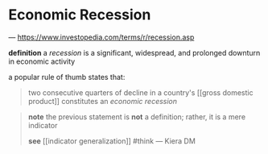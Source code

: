# Economic Recession

&mdash; <https://www.investopedia.com/terms/r/recession.asp>

**definition** a _recession_ is a significant, widespread, and prolonged downturn in economic activity

a popular rule of thumb states that:

> two consecutive quarters of decline in a country's [[gross domestic product]] constitutes an _economic recession_

> **note** the previous statement is **not** a definition; rather, it is a mere indicator
>
> **see** [[indicator generalization]] #think &mdash; Kiera DM

